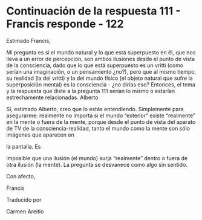 # Continuación de la respuesta 111 - Francis responde - 122

Estimado Francis,

Mi pregunta es si el mundo natural y lo que está superpuesto en él, que nos lleva a un error de percepción, son ambos ilusiones desde el punto de vista de la consciencia, dado que lo que está superpuesto es un vritti (como serían una imaginación, o un pensamiento ¿no?), pero que al mismo tiempo, su realidad (la del vritti) y la del mundo físico (el objeto natural que sufre la superposición mental) es la consciencia - ¿no dirías eso? Entonces, el tema y la respuesta que diste a la pregunta 111 serían lo mismo o estarían estrechamente relacionadas. Alberto

Sí, estimado Alberto, creo que lo estás entendiendo. Simplemente para asegurarme: realmente no importa si el mundo “exterior” existe “realmente” en la mente o fuera de la mente, porque desde el punto de vista del aparato de TV de la consciencia-realidad, tanto el mundo como la mente son sólo imágenes que aparecen en 

la pantalla. Es

imposible que una ilusión (el mundo) surja “realmente” dentro o fuera de otra ilusión (la mente). La pregunta se desvanece como algo sin sentido.

Con afecto, 

Francis 

Traducido por 

Carmen Areitio

